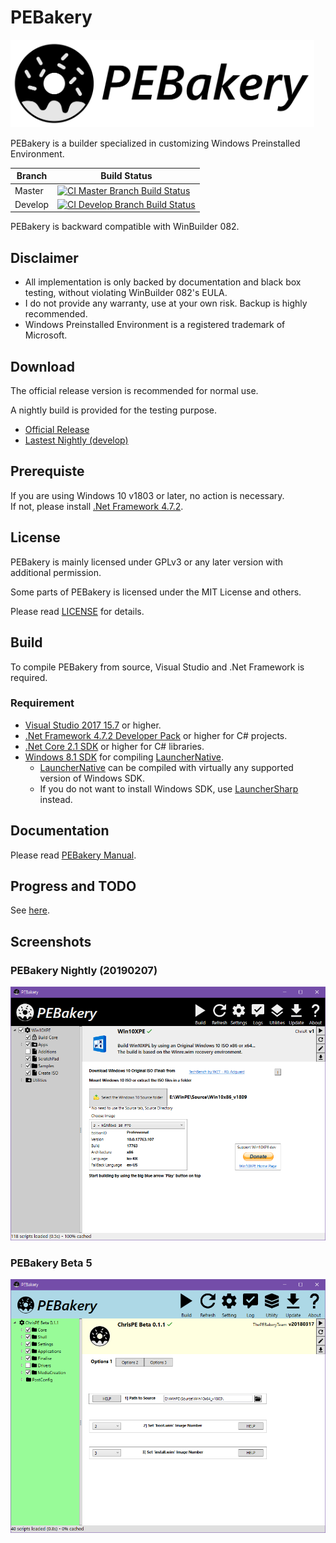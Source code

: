 # PEBakery

<div style="text-align: left">
    <img src="./Image/Banner.svg" height="140">
</div>

PEBakery is a builder specialized in customizing Windows Preinstalled Environment.

| Branch    | Build Status   |
|-----------|----------------|
| Master    | [![CI Master Branch Build Status](https://ci.appveyor.com/api/projects/status/j3p0v26j7nky0bvu/branch/master?svg=true)](https://ci.appveyor.com/project/ied206/pebakery/branch/master) |
| Develop   | [![CI Develop Branch Build Status](https://ci.appveyor.com/api/projects/status/j3p0v26j7nky0bvu/branch/develop?svg=true)](https://ci.appveyor.com/project/ied206/pebakery/branch/develop) |

PEBakery is backward compatible with WinBuilder 082.

## Disclaimer

- All implementation is only backed by documentation and black box testing, without violating WinBuilder 082's EULA.
- I do not provide any warranty, use at your own risk. Backup is highly recommended.
- Windows Preinstalled Environment is a registered trademark of Microsoft.

## Download

The official release version is recommended for normal use.

A nightly build is provided for the testing purpose.

- [Official Release](https://github.com/pebakery/pebakery/releases)
- [Lastest Nightly (develop)](https://ci.appveyor.com/api/projects/ied206/PEBakery/artifacts/nightly.zip?branch=develop)

## Prerequiste

If you are using Windows 10 v1803 or later, no action is necessary.  
If not, please install [.Net Framework 4.7.2](http://go.microsoft.com/fwlink/?LinkId=863262).

## License

PEBakery is mainly licensed under GPLv3 or any later version with additional permission.

Some parts of PEBakery is licensed under the MIT License and others.

Please read [LICENSE](./LICENSE) for details.

## Build

To compile PEBakery from source, Visual Studio and .Net Framework is required.

### Requirement

- [Visual Studio 2017 15.7](https://visualstudio.microsoft.com/ko/thank-you-downloading-visual-studio/?sku=Community&rel=15#) or higher.
- [.Net Framework 4.7.2 Developer Pack](https://go.microsoft.com/fwlink/?linkid=874338) or higher for C# projects.
- [.Net Core 2.1 SDK](https://dotnet.microsoft.com/download) or higher for C# libraries.
- [Windows 8.1 SDK](https://go.microsoft.com/fwlink/p/?LinkId=323507) for compiling [LauncherNative](./LauncherNative).
  - [LauncherNative](./LauncherNative) can be compiled with virtually any supported version of Windows SDK.
  - If you do not want to install Windows SDK, use [LauncherSharp](./LauncherSharp) instead.

## Documentation

Please read [PEBakery Manual](https://github.com/pebakery/pebakery-docs).

## Progress and TODO

See [here](https://github.com/pebakery/pebakery/projects/2).

## Screenshots

### PEBakery Nightly (20190207)

![Win10XPE with PEBakery 20190207](./Image/PEBakery-nightly-Win10XPE.png)

### PEBakery Beta 5

![ChrisPE with PEBakery Beta 5](./Image/PEBakery-ChrisPE.png)
